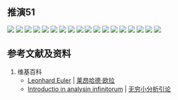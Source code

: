 ## 推演51

![](/images/无穷级数/欧拉的无穷分析引论中典型的推演实验/章3/推演51/51-1.jpg)
![](/images/无穷级数/欧拉的无穷分析引论中典型的推演实验/章3/推演51/51-2.jpg)
![](/images/无穷级数/欧拉的无穷分析引论中典型的推演实验/章3/推演51/51-3.jpg)
![](/images/无穷级数/欧拉的无穷分析引论中典型的推演实验/章3/推演51/51-4.jpg)
![](/images/无穷级数/欧拉的无穷分析引论中典型的推演实验/章3/推演51/51-5.jpg)
![](/images/无穷级数/欧拉的无穷分析引论中典型的推演实验/章3/推演51/51-6.jpg)
![](/images/无穷级数/欧拉的无穷分析引论中典型的推演实验/章3/推演51/51-7.jpg)
![](/images/无穷级数/欧拉的无穷分析引论中典型的推演实验/章3/推演51/51-8.jpg)
![](/images/无穷级数/欧拉的无穷分析引论中典型的推演实验/章3/推演51/51-9.jpg)
![](/images/无穷级数/欧拉的无穷分析引论中典型的推演实验/章3/推演51/51-10.jpg)
![](/images/无穷级数/欧拉的无穷分析引论中典型的推演实验/章3/推演51/51-12.jpg)
![](/images/无穷级数/欧拉的无穷分析引论中典型的推演实验/章3/推演51/51-13.jpg)
![](/images/无穷级数/欧拉的无穷分析引论中典型的推演实验/章3/推演51/51-14.jpg)
![](/images/无穷级数/欧拉的无穷分析引论中典型的推演实验/章3/推演51/51-15.jpg)
![](/images/无穷级数/欧拉的无穷分析引论中典型的推演实验/章3/推演51/51-16.jpg)
![](/images/无穷级数/欧拉的无穷分析引论中典型的推演实验/章3/推演51/51-17.jpg)
![](/images/无穷级数/欧拉的无穷分析引论中典型的推演实验/章3/推演51/51-18.jpg)
![](/images/无穷级数/欧拉的无穷分析引论中典型的推演实验/章3/推演51/51-19.jpg)

## 参考文献及资料

1. 维基百科
	- [Leonhard Euler](https://en.wikipedia.org/wiki/Leonhard_Euler) | [莱昂哈德·欧拉](https://zh.wikipedia.org/wiki/%E8%90%8A%E6%98%82%E5%93%88%E5%BE%B7%C2%B7%E6%AD%90%E6%8B%89) 
	- [Introductio in analysin infinitorum](https://en.wikipedia.org/wiki/Introductio_in_analysin_infinitorum) | [无穷小分析引论](https://zh.wikipedia.org/wiki/%E6%97%A0%E7%A9%B7%E5%B0%8F%E5%88%86%E6%9E%90%E5%BC%95%E8%AE%BA) 





